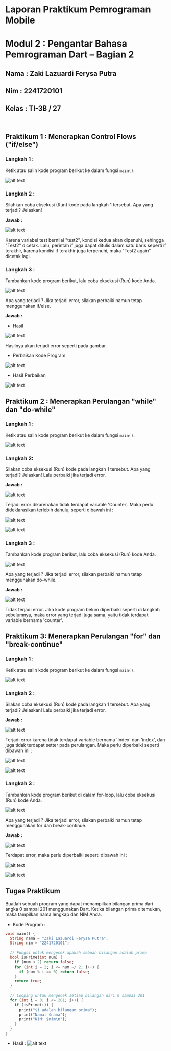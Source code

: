 # Laporan Praktikum Pemrograman Mobile 
# Modul 2 : Pengantar Bahasa Pemrograman Dart – Bagian 2

## Nama     : Zaki Lazuardi Ferysa Putra
## Nim      : 2241720101
## Kelas    : TI-3B / 27
<br>

## Praktikum 1 : Menerapkan Control Flows ("if/else")

### Langkah 1 :
Ketik atau salin kode program berikut ke dalam fungsi `main()`.

![alt text](image.png)

### Langkah 2 :
Silahkan coba eksekusi (Run) kode pada langkah 1 tersebut. Apa yang terjadi? Jelaskan!

<b> Jawab : </b>

![alt text](image-1.png) 

Karena variabel test bernilai "test2", kondisi kedua akan dipenuhi, sehingga "Test2" dicetak. Lalu, perintah if juga dapat ditulis dalam satu baris seperti if terakhir, karena kondisi if terakhir juga terpenuhi, maka "Test2 again" dicetak lagi. 

### Langkah 3 :
Tambahkan kode program berikut, lalu coba eksekusi (Run) kode Anda.

![alt text](image-2.png)

Apa yang terjadi ? Jika terjadi error, silakan perbaiki namun tetap menggunakan if/else.

<b>Jawab : </b>

- Hasil

![alt text](image-3.png)

Hasilnya akan terjadi error seperti pada gambar.            

- Perbaikan Kode Program

![alt text](image-4.png)

- Hasil Perbaikan

![alt text](image-5.png)

## Praktikum 2 : Menerapkan Perulangan "while" dan "do-while"
### Langkah 1 :
Ketik atau salin kode program berikut ke dalam fungsi `main()`.

![alt text](image-10.png)

### Langkah 2:
Silakan coba eksekusi (Run) kode pada langkah 1 tersebut. Apa yang terjadi? Jelaskan! Lalu perbaiki jika terjadi error.

<b>Jawab : </b>

![alt text](image-7.png)

Terjadi error dikarenakan tidak terdapat variable 'Counter'. Maka perlu dideklarasikan terlebih dahulu, seperti dibawah ini :

![alt text](image-8.png)

![alt text](image-9.png)

### Langkah 3 :
Tambahkan kode program berikut, lalu coba eksekusi (Run) kode Anda.

![alt text](image-11.png)

Apa yang terjadi ? Jika terjadi error, silakan perbaiki namun tetap menggunakan do-while.

<b>Jawab : </b>

![alt text](image-12.png)

Tidak terjadi error. Jika kode program belum diperbaiki seperti di langkah sebelumnya, maka error yang terjadi juga sama, yaitu tidak terdapat variable bernama 'counter'.

## Praktikum 3: Menerapkan Perulangan "for" dan "break-continue"
### Langkah 1 :
Ketik atau salin kode program berikut ke dalam fungsi `main()`.

![alt text](image-13.png)

### Langkah 2 :
Silakan coba eksekusi (Run) kode pada langkah 1 tersebut. Apa yang terjadi? Jelaskan! Lalu perbaiki jika terjadi error.

<b>Jawab : </b>

![alt text](image-14.png)

Terjadi error karena tidak terdapat variable bernama 'Index' dan 'index', dan juga tidak terdapat setter pada perulangan. Maka perlu diperbaiki seperti dibawah ini :

![alt text](image-15.png)

![alt text](image-16.png)

### Langkah 3 :
Tambahkan kode program berikut di dalam for-loop, lalu coba eksekusi (Run) kode Anda.

![alt text](image-17.png)

Apa yang terjadi ? Jika terjadi error, silakan perbaiki namun tetap menggunakan for dan break-continue.

<b>Jawab : </b>

![alt text](<image-18.png>)

Terdapat error, maka perlu diperbaiki seperti dibawah ini :

![alt text](image-19.png)

![alt text](image-20.png)

## Tugas Praktikum
Buatlah sebuah program yang dapat menampilkan bilangan prima dari angka 0 sampai 201 menggunakan Dart. Ketika bilangan prima ditemukan, maka tampilkan nama lengkap dan NIM Anda.

- Kode Program :
```dart
void main() {
  String nama = "Zaki Lazuardi Ferysa Putra";  
  String nim = "2241720101";            
  
  // Fungsi untuk mengecek apakah sebuah bilangan adalah prima
  bool isPrime(int num) {
    if (num < 2) return false;
    for (int i = 2; i <= num ~/ 2; i++) {
      if (num % i == 0) return false;
    }
    return true;
  }
  
  // Looping untuk mengecek setiap bilangan dari 0 sampai 201
  for (int i = 0; i <= 201; i++) {
    if (isPrime(i)) {
      print("$i adalah bilangan prima");
      print("Nama: $nama");
      print("NIM: $nim\n");
    }
  }
}
```

- Hasil :
![alt text](image-21.png)